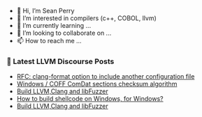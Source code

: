 - 👋 Hi, I’m Sean Perry
- 👀 I’m interested in compilers (c++, COBOL, llvm)
- 🌱 I’m currently learning ...
- 💞️ I’m looking to collaborate on ...
- 📫 How to reach me ...

<!---
s66perry/s66perry is a ✨ special ✨ repository because its `README.md` (this file) appears on your GitHub profile.
You can click the Preview link to take a look at your changes.
--->
### 📕 Latest LLVM Discourse Posts

<!-- DISCOURSE-LLVM:START -->
- [RFC: clang-format option to include another configuration file](https://discourse.llvm.org/t/rfc-clang-format-option-to-include-another-configuration-file/74891#post_3)
- [Windows / COFF ComDat sections checksum algorithm](https://discourse.llvm.org/t/windows-coff-comdat-sections-checksum-algorithm/78058#post_1)
- [Build LLVM,Clang and libFuzzer](https://discourse.llvm.org/t/build-llvm-clang-and-libfuzzer/78031#post_3)
- [How to build shellcode on Windows, for Windows?](https://discourse.llvm.org/t/how-to-build-shellcode-on-windows-for-windows/78055#post_1)
- [Build LLVM,Clang and libFuzzer](https://discourse.llvm.org/t/build-llvm-clang-and-libfuzzer/78031#post_2)
<!-- DISCOURSE-LLVM:END -->
